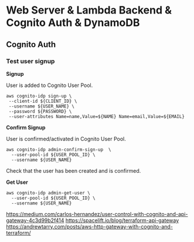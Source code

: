 # Web Server & Lambda Backend & Cognito Auth & DynamoDB

## Cognito Auth

### Test user signup

**Signup**

User is added to Cognito User Pool.

```
aws cognito-idp sign-up \
 --client-id ${CLIENT_ID} \
 --username ${USER_NAME} \
 --password ${PASSWORD} \
 --user-attributes Name=name,Value=${NAME} Name=email,Value=${EMAIL}
```

**Confirm Signup**

User is confirmed/activated in Cognito User Pool.

```
aws cognito-idp admin-confirm-sign-up  \
  --user-pool-id ${USER_POOL_ID} \
  --username ${USER_NAME}
```

Check that the user has been created and is confirmed.

**Get User**
```
aws cognito-idp admin-get-user \
  --user-pool-id ${USER_POOL_ID} \
  --username ${USER_NAME}
```

https://medium.com/carlos-hernandez/user-control-with-cognito-and-api-gateway-4c3d99b2f414
https://spacelift.io/blog/terraform-api-gateway
https://andrewtarry.com/posts/aws-http-gateway-with-cognito-and-terraform/